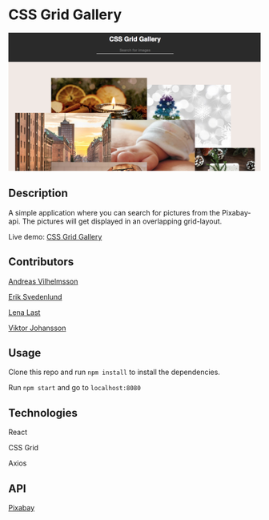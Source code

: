 # CSS Grid Gallery

![Alt text](src/components/images/screenshot.png?raw=true "CSS Grid Gallery")

## Description

A simple application where you can search for pictures from the Pixabay-api. The pictures will get displayed in an overlapping grid-layout.

Live demo: [CSS Grid Gallery](https://eriksvedenlund.github.io/)

## Contributors

[Andreas Vilhelmsson](https://www.linkedin.com/in/andreas-vilhelmsson-036165115/)

[Erik Svedenlund](https://www.linkedin.com/in/erik-svedenlund-b8829512a/)

[Lena Last](https://www.linkedin.com/in/lena-last/)

[Viktor Johansson](https://www.linkedin.com/in/viktorjohansson01/)

## Usage

Clone this repo and run `npm install` to install the dependencies.

Run `npm start` and go to `localhost:8080`

## Technologies

React

CSS Grid

Axios

## API

[Pixabay](https://pixabay.com/en/service/about/api/)

